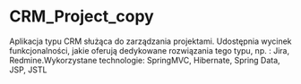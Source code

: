 # CRM_Project_copy
 Aplikacja typu CRM służąca do zarządzania projektami. Udostępnia wycinek funkcjonalności, jakie oferują dedykowane rozwiązania tego typu, np. : Jira, Redmine.Wykorzystane technologie: SpringMVC, Hibernate, Spring Data, JSP, JSTL

